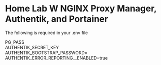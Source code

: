 # Home Lab W NGINX Proxy Manager, Authentik, and Portainer

The following is required in your .env file

PG_PASS <br>
AUTHENTIK_SECRET_KEY <br>
AUTHENTIK_BOOTSTRAP_PASSWORD= <br>
AUTHENTIK_ERROR_REPORTING__ENABLED=true
